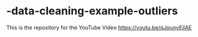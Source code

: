 # -data-cleaning-example-outliers
This is the repository for the YouTube Video https://youtu.be/qJqunyEjlAE
